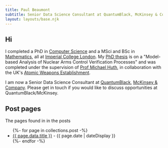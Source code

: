 ```yaml
---
title: Paul Beaumont
subtitle: Senior Data Science Consultant at QuantumBlack, McKinsey & Company
layout: layouts/base.njk
---
```



## Hi

I completed a PhD in <a href="http://www.imperial.ac.uk/computing">Computer Science</a> and a MSci and BSc in <a href="http://www.imperial.ac.uk/mathematics">Mathematics</a>, all at <a href="https://www.imperial.ac.uk">Imperial College London</a>. My <a href="http://hdl.handle.net/10044/1/54653">PhD thesis</a> is on a "Model-based Analysis of Nuclear Arms Control Verification Processes" and was completed under the supervision of <a href="https://www.doc.ic.ac.uk/~mrh/">Prof Michael Huth</a>, in collaboration with the UK's <a href="http://www.awe.co.uk/">Atomic Weapons Establishment</a>.

I am now a Senior Data Science Consultant at <a href="https://www.quantumblack.com/">QuantumBlack</a>, <a href="https://www.mckinsey.com/">McKinsey & Company</a>. Please get in touch if you would like to discuss opportunities at QuantumBlack/McKinsey.


## Post pages

The pages found in in the posts

<ul class="listing">
{%- for page in collections.post -%}
  <li>
    <a href="{{ page.url }}">{{ page.data.title }}</a> -
    <time datetime="{{ page.date }}">{{ page.date | dateDisplay }}</time>
  </li>
{%- endfor -%}
</ul>



